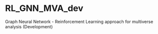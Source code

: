 # RL_GNN_MVA_dev
Graph Neural Network - Reinforcement Learning approach for multiverse analysis (Development)
